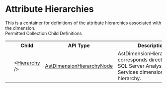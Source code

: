 # Attribute Hierarchies

<div class="LanguageSummary"><div class ="SummaryItem">This is a container for definitions of the attribute hierarchies associated with the dimension.</div></div><div class="SchemaBindingGroup"><div class="SchemaBindingGroupHeader">Permitted Collection Child Definitions</div><table id="SchemaBindingList" class="SchemaBindingList"><tbody><tr><th class="SchemaBindingIconColumnHeader">&nbsp;</th><th class="SchemaBindingNameColumnHeader">Child</th><th class="SchemaBindingTypeColumnHeader">API Type</th><th class="SchemaBindingSummaryColumnHeader">Description</th></tr><tr class="cd0"><td class="SchemaBindingIcon"><div class="NotRequired" /></td><td class="SchemaBindingName"><span class="punc">&lt;</span><a href=../api-reference/Varigence.Languages.Biml.Dimension.AstDimensionHierarchyNode.html">Hierarchy</a><span class="punc"> /&gt;</span></td><td class="SchemaBindingType"><a href="Varigence.Languages.Biml.Dimension.AstDimensionHierarchyNode.html">AstDimensionHierarchyNode</a></td><td class="SchemaBindingSummary">AstDimensionHierarchyNode corresponds directly to a SQL Server Analysis Services dimension hierarchy.</td></tr></tbody></table></div>